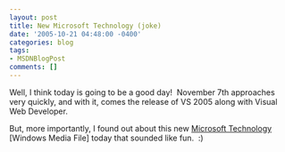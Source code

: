 ```yaml
---
layout: post
title: New Microsoft Technology (joke)
date: '2005-10-21 04:48:00 -0400'
categories: blog
tags:
- MSDNBlogPost
comments: []
---
```


Well, I think today is going to be a good day!&nbsp; November 7th approaches very quickly, and with it, comes the release of VS 2005 along with Visual Web Developer.&nbsp; 

But, more importantly, I found out about this new [Microsoft Technology](http://tinyurl.com/cwgp9 ) [Windows Media File] today that sounded like fun.&nbsp; :)